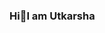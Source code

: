 ### Hi👋I am Utkarsha

<!--
**utkarshashetye/utkarshashetye** is a ✨ _special_ ✨ repository because its `README.md` (this file) appears on your GitHub profile.

Here are some ideas to get you started:

- 🔭 I’m currently working on Something New .
- 🌱 I’m Completed Tmy BTECH in Computer Science and Engineering.
- 📫 How to reach me
 utkarshashetye29@gmail.com 
 

